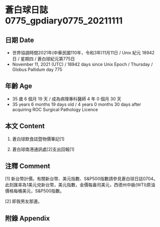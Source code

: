 [_metadata_:encoding]: - "utf-8"
[_metadata_:language]: - "zh-Hant-TW"
[_metadata_:fileformat]: - "markdown"
[_metadata_:MIME_type]: - "text/plain"
[_metadata_:markdown_version]: - "commonmark version 0.30"
[_metadata_:markdown_spec]: - "https://spec.commonmark.org/0.30/"

# 蒼白球日誌0775_gpdiary0775_20211111 #

## 日期 Date ##

* 世界協調時間2021年(中華民國110年，令和3年)11月11日 / Unix 紀元 18942 日 / 星期四 / 蒼白球紀元第775日
* November 11, 2021 (UTC) / 18942 days since Unix Epoch / Thursday / Globus Pallidum day 775

## 年齡 Age ##

* 35 歲 6 個月 19 天 / 成為病理專科醫師 4 年 0 個月 30 天
* 35 years 6 months 19 days old / 4 years 0 months 30 days after acquiring ROC Surgical Pathology Licence

## 本文 Content ##

1. 蒼白球飲食誌暨物價筆記[1]

    
2. 蒼白球南港通訊處[2]支出回報[1]

    

## 注釋 Comment ##

[1] 新台幣計價。有關新台幣、美元指數、S&P500指數請參見蒼白球日誌0704。此刻匯率為1美元兌新台幣，美元指數，金價每盎司美元，西德州中級(WTI)原油價格每桶美元，S&P500指數。


[2] 即我男友那邊。



## 附錄 Appendix ##

